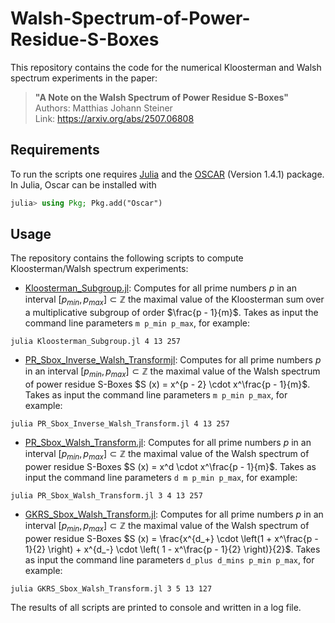 # Walsh-Spectrum-of-Power-Residue-S-Boxes
This repository contains the code for the numerical Kloosterman and Walsh spectrum experiments in the paper:

> **"A Note on the Walsh Spectrum of Power Residue S-Boxes"**<br>
> Authors: Matthias Johann Steiner<br>
> Link: https://arxiv.org/abs/2507.06808


## Requirements
To run the scripts one requires [Julia](https://julialang.org/) and the [OSCAR](https://www.oscar-system.org/) (Version 1.4.1) package.
In Julia, Oscar can be installed with
```Julia
julia> using Pkg; Pkg.add("Oscar")
```

## Usage
The repository contains the following scripts to compute Kloosterman/Walsh spectrum experiments:
- [Kloosterman_Subgroup.jl](./Kloosterman_Subgroup.jl):
Computes for all prime numbers $p$ in an interval $[p_{min}, p_{max}] \subset \mathbb{Z}$ the maximal value of the Kloosterman sum over a multiplicative subgroup of order $\frac{p - 1}{m}$.
Takes as input the command line parameters `m p_min p_max`, for example:
```shell
julia Kloosterman_Subgroup.jl 4 13 257
```
- [PR_Sbox_Inverse_Walsh_Transformjl](./PR_Sbox_Inverse_Walsh_Transform.jl): Computes for all prime numbers $p$ in an interval $[p_{min}, p_{max}] \subset \mathbb{Z}$ the maximal value of the Walsh spectrum of power residue S-Boxes $S (x) = x^{p - 2} \cdot x^\frac{p - 1}{m}$.
Takes as input the command line parameters `m p_min p_max`, for example:
```shell
julia PR_Sbox_Inverse_Walsh_Transform.jl 4 13 257
```
- [PR_Sbox_Walsh_Transform.jl](./PR_Sbox_Walsh_Transform.jl): Computes for all prime numbers $p$ in an interval $[p_{min}, p_{max}] \subset \mathbb{Z}$ the maximal value of the Walsh spectrum of power residue S-Boxes $S (x) = x^d \cdot x^\frac{p - 1}{m}$.
Takes as input the command line parameters `d m p_min p_max`, for example:
```shell
julia PR_Sbox_Walsh_Transform.jl 3 4 13 257
```
- [GKRS_Sbox_Walsh_Transform.jl](./GKRS_Sbox_Walsh_Transform.jl): Computes for all prime numbers $p$ in an interval $[p_{min}, p_{max}] \subset \mathbb{Z}$ the maximal value of the Walsh spectrum of power residue S-Boxes $S (x) = \frac{x^{d_+} \cdot \left(1 + x^\frac{p - 1}{2} \right) + x^{d_-} \cdot \left( 1 - x^\frac{p - 1}{2} \right)}{2}$.
Takes as input the command line parameters `d_plus d_mins p_min p_max`, for example:
```shell
julia GKRS_Sbox_Walsh_Transform.jl 3 5 13 127
```

The results of all scripts are printed to console and written in a log file.
